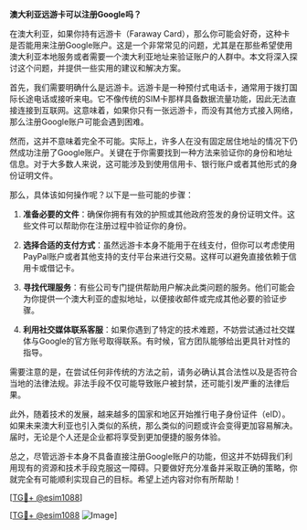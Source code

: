 **澳大利亚远游卡可以注册Google吗？**

在澳大利亚，如果你持有远游卡（Faraway Card），那么你可能会好奇，这种卡是否能用来注册Google账户。这是一个非常常见的问题，尤其是在那些希望使用澳大利亚本地服务或者需要一个澳大利亚地址来验证账户的人群中。本文将深入探讨这个问题，并提供一些实用的建议和解决方案。

首先，我们需要明确什么是远游卡。远游卡是一种预付式电话卡，通常用于拨打国际长途电话或接听来电。它不像传统的SIM卡那样具备数据流量功能，因此无法直接连接到互联网。这意味着，如果你只有一张远游卡，而没有其他方式接入网络，那么注册Google账户可能会遇到困难。

然而，这并不意味着完全不可能。实际上，许多人在没有固定居住地址的情况下仍然成功注册了Google账户。关键在于你需要找到一种方法来验证你的身份和地址信息。对于大多数人来说，这可能涉及到使用信用卡、银行账户或者其他形式的身份证明文件。

那么，具体该如何操作呢？以下是一些可能的步骤：

1. **准备必要的文件**：确保你拥有有效的护照或其他政府签发的身份证明文件。这些文件可以帮助你在注册过程中验证你的身份。
   
2. **选择合适的支付方式**：虽然远游卡本身不能用于在线支付，但你可以考虑使用PayPal账户或者其他支持的支付平台来进行交易。这样可以避免直接依赖于信用卡或借记卡。

3. **寻找代理服务**：有些公司专门提供帮助用户解决此类问题的服务。他们可能会为你提供一个澳大利亚的虚拟地址，以便接收邮件或完成其他必要的验证步骤。

4. **利用社交媒体联系客服**：如果你遇到了特定的技术难题，不妨尝试通过社交媒体与Google的官方账号取得联系。有时候，官方团队能够给出更具针对性的指导。

需要注意的是，在尝试任何非传统的方法之前，请务必确认其合法性以及是否符合当地的法律法规。非法手段不仅可能导致账户被封禁，还可能引发严重的法律后果。

此外，随着技术的发展，越来越多的国家和地区开始推行电子身份证件（eID）。如果未来澳大利亚也引入类似的系统，那么类似的问题或许会变得更加容易解决。届时，无论是个人还是企业都将享受到更加便捷的服务体验。

总之，尽管远游卡本身不具备直接注册Google账户的功能，但这并不妨碍我们利用现有的资源和技术手段克服这一障碍。只要做好充分准备并采取正确的策略，你就完全有可能顺利实现自己的目标。希望上述内容对你有所帮助！

[[TG💪+ @esim1088](https://t.me/s/esim1088)]

[[TG💪+ @esim1088](https://t.me/s/esim1088) ![Image](https://i.postimg.cc/4NQfJmqS/Snipaste-2025-05-13-00-14-12.png)]